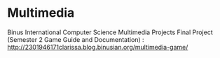 # Multimedia
Binus International Computer Science Multimedia Projects
Final Project (Semester 2 Game Guide and Documentation) : http://2301946171clarissa.blog.binusian.org/multimedia-game/
